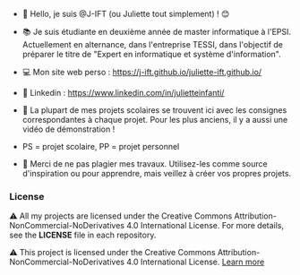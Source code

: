 - 👋 Hello, je suis @J-IFT (ou Juliette tout simplement) ! 😊

- 📚 Je suis étudiante en deuxième année de master informatique à l'EPSI. Actuellement en alternance, dans l'entreprise TESSI, dans l'objectif de préparer le titre de "Expert en informatique et système d'information".

- 💻 Mon site web perso : https://j-ift.github.io/juliette-ift.github.io/

- 📎 Linkedin : https://www.linkedin.com/in/julietteinfanti/

- 📌 La plupart de mes projets scolaires se trouvent ici avec les consignes correspondantes à chaque projet. Pour les plus anciens, il y a aussi une vidéo de démonstration !

- PS = projet scolaire, PP = projet personnel

- 🚫 Merci de ne pas plagier mes travaux. Utilisez-les comme source d'inspiration ou pour apprendre, mais veillez à créer vos propres projets.

### License

⚠️ All my projects are licensed under the Creative Commons Attribution-NonCommercial-NoDerivatives 4.0 International License. For more details, see the **LICENSE** file in each repository.

⚠️ This project is licensed under the Creative Commons Attribution-NonCommercial-NoDerivatives 4.0 International License. [Learn more](https://creativecommons.org/licenses/by-nc-nd/4.0/)
